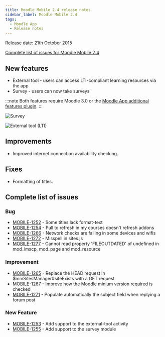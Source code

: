 ```yaml
---
title: Moodle Mobile 2.4 release notes
sidebar_label: Moodle Mobile 2.4
tags:
  - Moodle App
  - Release notes
---
```


Release date: 21th October 2015

[Complete list of issues for Moodle Mobile 2.4](https://moodle.atlassian.net/jira/secure/ReleaseNote.jspa?projectId=10070&version=15063)

## New features

- External tool - users can access LTI-compliant learning resources via the app
- Survey - users can now take surveys

:::note
Both features require Moodle 3.0 or the [Moodle App additional features plugin](https://moodle.org/plugins/view/local_mobile).
:::

<div className="row">
<div className="col" style={{maxWidth: 300}}>

![Survey](./_files/MM2401.png)

</div>
<div className="col" style={{maxWidth: 300}}>

![External tool (LTI)](./_files/MM2402.png)

</div>
  </div>

## Improvements

- Improved internet connection availability checking.

## Fixes

- Formatting of titles.

## Complete list of issues

### Bug

<!-- cspell:disable -->

- [MOBILE-1252](https://moodle.atlassian.net/browse/MOBILE-1252) - Some titles lack format-text
- [MOBILE-1254](https://moodle.atlassian.net/browse/MOBILE-1254) - Pull to refresh in my courses doesn't refresh addons
- [MOBILE-1266](https://moodle.atlassian.net/browse/MOBILE-1266) - Network checks are failing in some devices and wifis
- [MOBILE-1272](https://moodle.atlassian.net/browse/MOBILE-1272) - Misspell in sites.js
- [MOBILE-1277](https://moodle.atlassian.net/browse/MOBILE-1277) -  Cannot read property 'FILEOUTDATED' of undefined in mod_imscp, mod_page and mod_resource

<!-- cspell:enable -->

### Improvement

- [MOBILE-1265](https://moodle.atlassian.net/browse/MOBILE-1265) - Replace the HEAD request in $mmSitesManager#siteExists with a GET request
- [MOBILE-1267](https://moodle.atlassian.net/browse/MOBILE-1267) - Improve how the Moodle minium version required is checked
- [MOBILE-1271](https://moodle.atlassian.net/browse/MOBILE-1271) - Populate automatically the subject field when replying a forum post

### New Feature

- [MOBILE-1253](https://moodle.atlassian.net/browse/MOBILE-1253) - Add support to the external-tool activity
- [MOBILE-1255](https://moodle.atlassian.net/browse/MOBILE-1255) - Add support to the survey module
